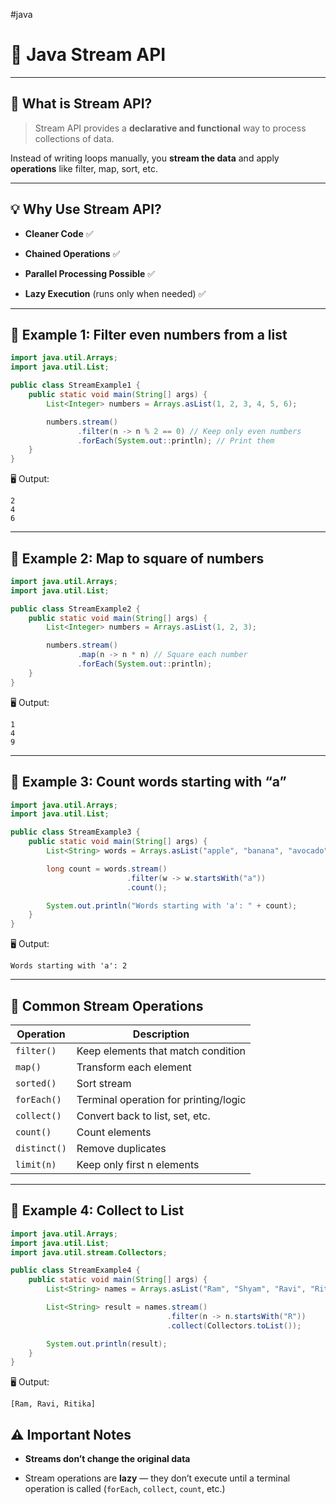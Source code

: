 #java 

# 🌊 Java Stream API

---

## 📌 What is Stream API?

> Stream API provides a **declarative and functional** way to process collections of data.

Instead of writing loops manually, you **stream the data** and apply **operations** like filter, map, sort, etc.

---

## 💡 Why Use Stream API?

- **Cleaner Code** ✅
    
- **Chained Operations** ✅
    
- **Parallel Processing Possible** ✅
    
- **Lazy Execution** (runs only when needed) ✅


---

## 🧪 Example 1: Filter even numbers from a list

```java
import java.util.Arrays;
import java.util.List;

public class StreamExample1 {
    public static void main(String[] args) {
        List<Integer> numbers = Arrays.asList(1, 2, 3, 4, 5, 6);

        numbers.stream()
               .filter(n -> n % 2 == 0) // Keep only even numbers
               .forEach(System.out::println); // Print them
    }
}
```

🖥️ Output:
```
2
4
6
```

---

## 🧪 Example 2: Map to square of numbers

```java
import java.util.Arrays;
import java.util.List;

public class StreamExample2 {
    public static void main(String[] args) {
        List<Integer> numbers = Arrays.asList(1, 2, 3);

        numbers.stream()
               .map(n -> n * n) // Square each number
               .forEach(System.out::println);
    }
}
```

🖥️ Output:
```
1
4
9
```

---

## 🧪 Example 3: Count words starting with “a”

```java
import java.util.Arrays;
import java.util.List;

public class StreamExample3 {
    public static void main(String[] args) {
        List<String> words = Arrays.asList("apple", "banana", "avocado", "grape");

        long count = words.stream()
                          .filter(w -> w.startsWith("a"))
                          .count();

        System.out.println("Words starting with 'a': " + count);
    }
}
```

🖥️ Output:
```
Words starting with 'a': 2
```

---

## 🔗 Common Stream Operations

|Operation|Description|
|---|---|
|`filter()`|Keep elements that match condition|
|`map()`|Transform each element|
|`sorted()`|Sort stream|
|`forEach()`|Terminal operation for printing/logic|
|`collect()`|Convert back to list, set, etc.|
|`count()`|Count elements|
|`distinct()`|Remove duplicates|
|`limit(n)`|Keep only first n elements|

---

## 🧰 Example 4: Collect to List

```java
import java.util.Arrays;
import java.util.List;
import java.util.stream.Collectors;

public class StreamExample4 {
    public static void main(String[] args) {
        List<String> names = Arrays.asList("Ram", "Shyam", "Ravi", "Ritika");

        List<String> result = names.stream()
                                   .filter(n -> n.startsWith("R"))
                                   .collect(Collectors.toList());

        System.out.println(result);
    }
}
```

🖥️ Output:
```
[Ram, Ravi, Ritika]
```

## ⚠️ Important Notes

- **Streams don’t change the original data**
    
- Stream operations are **lazy** — they don’t execute until a terminal operation is called (`forEach`, `collect`, `count`, etc.)
